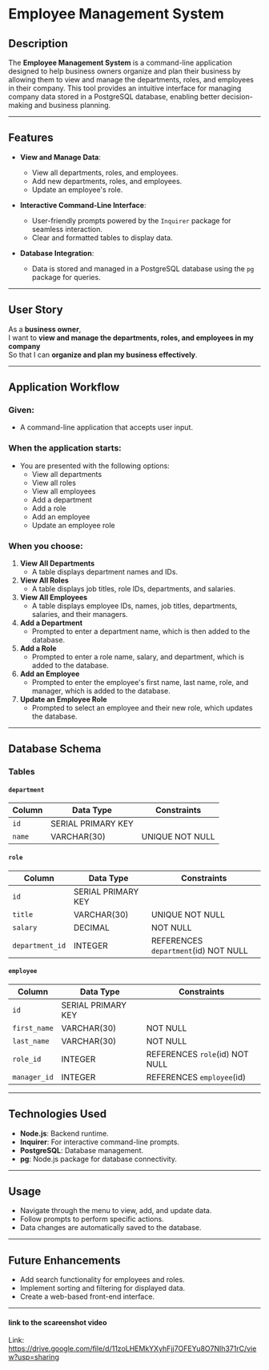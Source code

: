 
# Employee Management System

## Description

The **Employee Management System** is a command-line application designed to help business owners organize and plan their business by allowing them to view and manage the departments, roles, and employees in their company. This tool provides an intuitive interface for managing company data stored in a PostgreSQL database, enabling better decision-making and business planning.

---

## Features

- **View and Manage Data**:
  - View all departments, roles, and employees.
  - Add new departments, roles, and employees.
  - Update an employee's role.

- **Interactive Command-Line Interface**:
  - User-friendly prompts powered by the `Inquirer` package for seamless interaction.
  - Clear and formatted tables to display data.

- **Database Integration**:
  - Data is stored and managed in a PostgreSQL database using the `pg` package for queries.

---

## User Story

As a **business owner**,  
I want to **view and manage the departments, roles, and employees in my company**  
So that I can **organize and plan my business effectively**.

---

## Application Workflow

### Given:
- A command-line application that accepts user input.

### When the application starts:
- You are presented with the following options:
  - View all departments
  - View all roles
  - View all employees
  - Add a department
  - Add a role
  - Add an employee
  - Update an employee role

### When you choose:
1. **View All Departments**  
   - A table displays department names and IDs.
2. **View All Roles**  
   - A table displays job titles, role IDs, departments, and salaries.
3. **View All Employees**  
   - A table displays employee IDs, names, job titles, departments, salaries, and their managers.
4. **Add a Department**  
   - Prompted to enter a department name, which is then added to the database.
5. **Add a Role**  
   - Prompted to enter a role name, salary, and department, which is added to the database.
6. **Add an Employee**  
   - Prompted to enter the employee's first name, last name, role, and manager, which is added to the database.
7. **Update an Employee Role**  
   - Prompted to select an employee and their new role, which updates the database.

---

## Database Schema

### Tables

#### `department`
| Column   | Data Type        | Constraints               |
|----------|------------------|---------------------------|
| `id`     | SERIAL PRIMARY KEY |                         |
| `name`   | VARCHAR(30)      | UNIQUE NOT NULL           |

#### `role`
| Column          | Data Type          | Constraints                          |
|-----------------|--------------------|--------------------------------------|
| `id`            | SERIAL PRIMARY KEY |                                      |
| `title`         | VARCHAR(30)        | UNIQUE NOT NULL                      |
| `salary`        | DECIMAL            | NOT NULL                             |
| `department_id` | INTEGER            | REFERENCES `department`(id) NOT NULL |

#### `employee`
| Column        | Data Type          | Constraints                    |
|---------------|--------------------|--------------------------------|
| `id`          | SERIAL PRIMARY KEY |                                |
| `first_name`  | VARCHAR(30)        | NOT NULL                       |
| `last_name`   | VARCHAR(30)        | NOT NULL                       |
| `role_id`     | INTEGER            | REFERENCES `role`(id) NOT NULL |
| `manager_id`  | INTEGER            | REFERENCES `employee`(id)      |

---

## Technologies Used

- **Node.js**: Backend runtime.
- **Inquirer**: For interactive command-line prompts.
- **PostgreSQL**: Database management.
- **pg**: Node.js package for database connectivity.

---



## Usage

- Navigate through the menu to view, add, and update data.
- Follow prompts to perform specific actions.
- Data changes are automatically saved to the database.

---

## Future Enhancements

- Add search functionality for employees and roles.
- Implement sorting and filtering for displayed data.
- Create a web-based front-end interface.

---

#### link to the scareenshot video
Link: https://drive.google.com/file/d/11zoLHEMkYXyhFjj7OFEYu8O7Nlh371rC/view?usp=sharing


